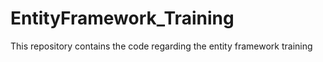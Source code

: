 # EntityFramework_Training
This repository contains the code regarding the entity framework training
